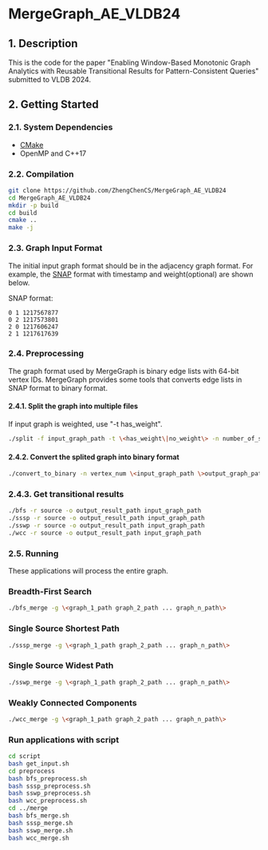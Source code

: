 # MergeGraph_AE_VLDB24

## 1. Description

This is the code for the paper "Enabling Window-Based Monotonic Graph Analytics with Reusable Transitional Results for Pattern-Consistent Queries" submitted to VLDB 2024.

## 2. Getting Started

### 2.1. System Dependencies

- [CMake](https://gitlab.kitware.com/cmake/cmake)
- OpenMP and C++17

### 2.2. Compilation

```bash
git clone https://github.com/ZhengChenCS/MergeGraph_AE_VLDB24
cd MergeGraph_AE_VLDB24
mkdir -p build
cd build
cmake ..
make -j
```

### 2.3. Graph Input Format
The initial input graph format should be in the adjacency graph format. For example, the [SNAP](https://snap.stanford.edu/data) format with timestamp and weight(optional) are shown below.

SNAP format:
```
0 1 1217567877
0 2 1217573801
2 0 1217606247
2 1 1217617639
```

### 2.4. Preprocessing

The graph format used by MergeGraph is binary edge lists with 64-bit vertex IDs.
MergeGraph provides some tools that converts edge lists in SNAP format to binary format.

#### 2.4.1. Split the graph into multiple files

If input graph is weighted, use "-t has_weight".

```bash
./split -f input_graph_path -t \<has_weight\|no_weight\> -n number_of_subgraph -o output_graph_path
```

#### 2.4.2. Convert the splited graph into binary format

```bash
./convert_to_binary -n vertex_num \<input_graph_path \>output_graph_path
```

### 2.4.3. Get transitional results

```bash
./bfs -r source -o output_result_path input_graph_path
./sssp -r source -o output_result_path input_graph_path
./sswp -r source -o output_result_path input_graph_path
./wcc -r source -o output_result_path input_graph_path
```

### 2.5. Running

These applications will process the entire graph. 

### Breadth-First Search
```bash
./bfs_merge -g \<graph_1_path graph_2_path ... graph_n_path\>
```

### Single Source Shortest Path
```bash
./sssp_merge -g \<graph_1_path graph_2_path ... graph_n_path\>
```

### Single Source Widest Path
```bash
./sswp_merge -g \<graph_1_path graph_2_path ... graph_n_path\>
```

### Weakly Connected Components
```bash
./wcc_merge -g \<graph_1_path graph_2_path ... graph_n_path\>
```

### Run applications with script

```bash
cd script
bash get_input.sh
cd preprocess
bash bfs_preprocess.sh
bash sssp_preprocess.sh
bash sswp_preprocess.sh
bash wcc_preprocess.sh
cd ../merge
bash bfs_merge.sh
bash sssp_merge.sh
bash sswp_merge.sh
bash wcc_merge.sh
```
